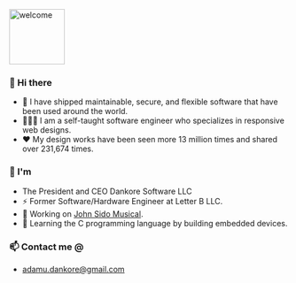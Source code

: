 <img src="https://media.giphy.com/media/BFczswnHUAi40/giphy.gif" alt="welcome" height="100"/>


### 👋 Hi there 

- 🚀 I have shipped maintainable, secure, and flexible software that have been used around the world. 
- 🧑🏽‍💻 I am a self-taught software engineer who specializes in responsive web designs. 
- ❤️ My design works have been seen more 13 million times and shared over 231,674 times.

### 🧍 I'm
- The President and CEO Dankore Software LLC
- ⚡ Former Software/Hardware Engineer at Letter B LLC.
- 🔭 Working on [John Sido Musical](https://github.com/dankore/frontend-john-sido-music).
- 🌱 Learning the C programming language by building embedded devices.

### 📫 Contact me @
-  adamu.dankore@gmail.com

